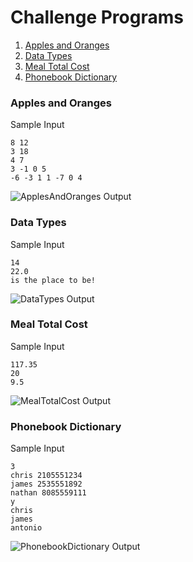 # Challenge Programs

1.  [Apples and Oranges](https://github.com/quintanillach/mssa-sample-portfolio/tree/master/Conceptual/ChallengePrograms#apples-and-oranges)
2.  [Data Types](https://github.com/quintanillach/mssa-sample-portfolio/tree/master/Conceptual/ChallengePrograms#data-types)
3.  [Meal Total Cost](https://github.com/quintanillach/mssa-sample-portfolio/tree/master/Conceptual/ChallengePrograms#meal-total-cost)
4.  [Phonebook Dictionary](https://github.com/quintanillach/mssa-sample-portfolio/tree/master/Conceptual/ChallengePrograms#phonebook-dictionary)

### Apples and Oranges


Sample Input

```
8 12
3 18
4 7
3 -1 0 5
-6 -3 1 1 -7 0 4
```

![ApplesAndOranges Output](https://github.com/quintanillach/mssa-sample-portfolio/blob/master/images/ApplesAndOranges.PNG)

### Data Types


Sample Input

```
14
22.0
is the place to be!
```

![DataTypes Output](https://github.com/quintanillach/mssa-sample-portfolio/blob/master/images/DataTypes.PNG)

### Meal Total Cost


Sample Input

```
117.35
20
9.5
```

![MealTotalCost Output](https://github.com/quintanillach/mssa-sample-portfolio/blob/master/images/MealTotalCost.PNG)

### Phonebook Dictionary


Sample Input

```
3
chris 2105551234
james 2535551892
nathan 8085559111
y
chris
james
antonio
```

![PhonebookDictionary Output](https://github.com/quintanillach/mssa-sample-portfolio/blob/master/images/PhonebookDictionary.PNG)